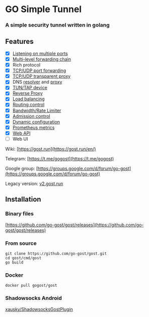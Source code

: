 # GO Simple Tunnel

### A simple security tunnel written in golang

## Features

- [x] [Listening on multiple ports](https://gost.run/en/getting-started/quick-start/)
- [x] [Multi-level forwarding chain](https://gost.run/en/concepts/chain/)
- [x] Rich protocol
- [x] [TCP/UDP port forwarding](https://gost.run/en/tutorials/port-forwarding/)
- [x] [TCP/UDP transparent proxy](https://gost.run/en/tutorials/redirect/)
- [x] DNS [resolver](https://gost.run/en/concepts/resolver/) and [proxy](https://gost.run/en/tutorials/dns/)
- [x] [TUN/TAP device](https://gost.run/en/tutorials/tuntap/)
- [x] [Reverse Proxy](https://gost.run/en/tutorials/reverse-proxy/)
- [x] [Load balancing](https://gost.run/en/concepts/selector/)
- [x] [Routing control](https://gost.run/en/concepts/bypass/)
- [x] [Bandwidth/Rate Limiter](https://gost.run/en/concepts/limiter/)
- [x] [Admission control](https://gost.run/en/concepts/limiter/)
- [x] [Dynamic configuration](https://gost.run/en/tutorials/api/config/)
- [x] [Prometheus metrics](https://gost.run/en/tutorials/metrics/)
- [x] [Web API](https://gost.run/en/tutorials/api/overview/)
- [ ] Web UI

Wiki: [https://gost.run](https://gost.run/en/)

Telegram: [https://t.me/gogost](https://t.me/gogost)

Google group: [https://groups.google.com/d/forum/go-gost](https://groups.google.com/d/forum/go-gost)

Legacy version: [v2.gost.run](https://v2.gost.run/en/)

## Installation


### Binary files

[https://github.com/go-gost/gost/releases](https://github.com/go-gost/gost/releases)

### From source

```
git clone https://github.com/go-gost/gost.git
cd gost/cmd/gost
go build
```

### Docker

```
docker pull gogost/gost
```

### Shadowsocks Android

[xausky/ShadowsocksGostPlugin](https://github.com/xausky/ShadowsocksGostPlugin)

